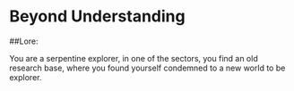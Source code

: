 # Beyond Understanding

##Lore:
 
You are a serpentine explorer, in one of the sectors, you find an old research base, where you found yourself condemned to a new world to be explorer.
